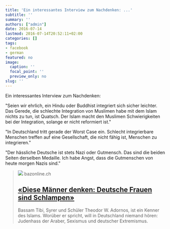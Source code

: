```yaml
---
title: 'Ein interessantes Interview zum Nachdenken: ...'
subtitle: ''
summary: ''
authors: ["admin"]
date: 2016-07-14
lastmod: 2016-07-14T20:52:11+02:00
categories: []
tags:
- facebook
- german
featured: no
image:
  caption: ''
  focal_point: ''
  preview_only: no
slug: ''
---
```

Ein interessantes Interview zum Nachdenken:

"Seien wir ehrlich, ein Hindu oder Buddhist integriert sich sicher leichter. Das Gerede, die schlechte Inte­gration von Muslimen habe mit dem Islam nichts zu tun, ist Quatsch. Der Islam macht den Muslimen Schwierigkeiten bei der Integration, solange er nicht reformiert ist."

"In Deutschland tritt gerade der Worst Case ein. Schlecht integrierbare Menschen treffen auf eine Gesellschaft, die nicht fähig ist, Menschen zu integrieren."

"Der hässliche Deutsche ist stets Nazi oder Gutmensch. Das sind die beiden Seiten derselben Medaille. Ich habe Angst, dass die Gutmenschen von heute morgen Nazis sind."
> [![](https://cdn.unitycms.io/image/ocroped/1200,1200,1000,1000,0,0/RF_NW61rklA/D6kOuRH4adn9YThu7kHAcb.jpg)](http://bazonline.ch/ausland/europa/Diese-Maenner-denken-Deutsche-Frauen-sind-Schlampen/story/22916308)
> bazonline.ch
> ## [«Diese Männer denken: Deutsche Frauen sind Schlampen»](http://bazonline.ch/ausland/europa/Diese-Maenner-denken-Deutsche-Frauen-sind-Schlampen/story/22916308)
>
>Bassam Tibi, Syrer und Schüler Theodor W. Adornos, ist ein Kenner des Islams. Worüber er spricht, will in Deutschland niemand hören: Judenhass der Araber, Sexismus und deutscher Extremismus.


